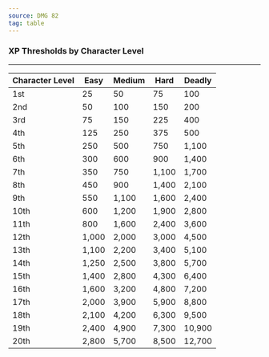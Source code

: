 ```yaml
---
source: DMG 82
tag: table
---
```


### XP Thresholds by Character Level
---
|Character Level|Easy|Medium|Hard|Deadly|
|------|----|----|----|----|
|1st|25|50|75|100|
|2nd|50|100|150|200|
|3rd|75|150|225|400|
|4th|125|250|375|500|
|5th|250|500|750|1,100|
|6th|300|600|900|1,400|
|7th|350|750|1,100|1,700|
|8th|450|900|1,400|2,100|
|9th|550|1,100|1,600|2,400|
|10th|600|1,200|1,900|2,800|
|11th|800|1,600|2,400|3,600|
|12th|1,000|2,000|3,000|4,500|
|13th|1,100|2,200|3,400|5,100|
|14th|1,250|2,500|3,800|5,700|
|15th|1,400|2,800|4,300|6,400|
|16th|1,600|3,200|4,800|7,200|
|17th|2,000|3,900|5,900|8,800|
|18th|2,100|4,200|6,300|9,500|
|19th|2,400|4,900|7,300|10,900|
|20th|2,800|5,700|8,500|12,700|

